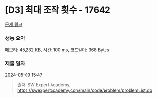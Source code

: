# [D3] 최대 조작 횟수 - 17642 

[문제 링크](https://swexpertacademy.com/main/code/problem/problemDetail.do?contestProbId=AYj_Dz-6qLgDFASl) 

### 성능 요약

메모리: 45,232 KB, 시간: 100 ms, 코드길이: 368 Bytes

### 제출 일자

2024-05-09 15:47



> 출처: SW Expert Academy, https://swexpertacademy.com/main/code/problem/problemList.do